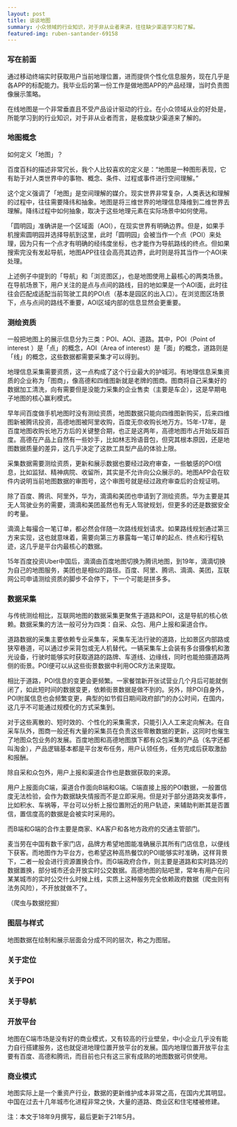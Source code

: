 ```yaml
---
layout: post
title: 谈谈地图
summary: 小众领域的行业知识，对于非从业者来讲，往往缺少渠道学习和了解。
featured-img: ruben-santander-69158
---
```

### 写在前面

通过移动终端实时获取用户当前地理位置，进而提供个性化信息服务，现在几乎是各APP的标配能力。我毕业后的第一份工作是做地图APP的产品经理，当时负责图像展示策略。

在线地图是一个非常垂直且不受产品设计驱动的行业。在小众领域从业的好处是，所能学习到的行业知识，对于非从业者而言，是极度缺少渠道来了解的。


### 地图概念

如何定义「地图」？

百度百科的描述非常冗长，我个人比较喜欢的定义是：“地图是一种图形表现，它有助于对人类世界中的事物、概念、条件、过程或事件进行空间理解。”

这个定义强调了「地图」是空间理解的媒介。现实世界非常复杂，人类表达和理解的过程中，往往需要降纬和抽象。地图是将三维世界的地理信息降维到二维世界去理解。降纬过程中如何抽象，取决于这些地理元素在实际场景中如何使用。

「圆明园」准确讲是一个区域面（AOI），在现实世界有明确边界。但是，如果手机搜索圆明园并选择导航到这里，此时「圆明园」会被当作一个点（POI）来处理，因为只有一个点才有明确的经纬度坐标，也才能作为导航路线的终点。但如果搜索完没有发起导航，地图APP往往会高亮其边界，此时则是将其当作一个AOI来处理。

上述例子中提到的「导航」和「浏览图区」，也是地图使用上最核心的两类场景。在导航场景下，用户关注的是点与点间的路线，目的地如果是一个AOI面，此时往往会匹配成适配当前驾驶工具的POI点（基本是园区的出入口）。在浏览图区场景下，点与点间的路线不重要，AOI区域内部的信息显然会更重要。


### 测绘资质

一般把地图上的展示信息分为三类：POI、AOI、道路。其中，POI（Point of interest ）是「点」的概念，AOI（Area of interest）是「面」的概念，道路则是「线」的概念，这些数据都需要采集才可以得到。 

地理信息采集需要资质，这一点构成了这个行业最大的护城河。有地理信息采集资质的企业称为「图商」，像高德和四维图新就是老牌的图商。图商将自己采集好的数据加工清洗，向有需要但是没能力采集的企业售卖（主要是车企），这是早期电子地图的核心赢利模式。

早年间百度做手机地图时没有测绘资质，地图数据只能向四维图新购买，后来四维图新被腾讯投资，高德地图被阿里收购，百度无奈收购长地万方。15年-17年，是百度地图收购长地万方后的关键整合期，也正是这两年，高德地图市占开始反超百度。高德在产品上自然有一些妙手，比如林志玲语音包，但究其根本原因，还是地图数据质量的差异，这几乎决定了这款工具型产品的体验上限。

采集数据需要测绘资质，更新和展示数据也要经过政府审查，一些敏感的POI信息，比如监狱、精神病院、收留所，其实是不允许向公众展示的。地图APP会在软件内说明当前地图数据的审图号，这个审图号就是经过政府审查后的合规证明。

除了百度、腾讯、阿里外，华为，滴滴和美团也申请到了测绘资质。华为主要是其无人驾驶业务的需要，滴滴和美团虽然也有无人驾驶规划，但更多的还是数据安全的考量。

滴滴上每撮合一笔订单，都必然会伴随一次路线规划请求。如果路线规划通过第三方来实现，这也就意味着，需要向第三方暴露每一笔订单的起点、终点和行程轨迹，这几乎是平台内最核心的数据。

15年百度投资Uber中国后，滴滴由百度地图切换为腾讯地图，到19年，滴滴切换为自己的地图服务，美团也是相似的路径。百度、阿里、腾讯、滴滴、美团，互联网公司申请测绘资质的脚步不会停下，下一个可能是拼多多。


### 数据采集

与传统测绘相比，互联网地图的数据采集更聚焦于道路和POI，这是导航的核心依赖。数据采集的方法一般可分为四类：自采、众包、用户上报和渠道合作。

道路数据的采集主要依赖专业采集车，采集车无法行驶的道路，比如景区内部路或狭窄巷道，可以通过步采背包或无人机替代。一辆采集车上会装有多台摄像机和激光设备，行驶时能够实时获取道路的路牌、车道线、边缘线，同时也能拍摄道路两侧的街景。POI便可以从这些街景数据中利用OCR方法来提取。

相比于道路，POI信息的变更会更频繁。一家餐馆新开张试营业几个月后可能就倒闭了，如此短时间的数据变更，依赖街景数据是做不到的。另外，除POI自身外，POI附属信息也会频繁变更，典型的如节假日期间政府部门的办公时间，在国内，这几乎不可能通过规模化的方式采集到。

对于这些离散的、短时效的、个性化的采集需求，只能引入人工来定向解决。在自采车队外，图商一般还有大量的采集员在负责这些零散数据的更新，这同时也催生了地图众包业务的发展。百度地图和高德地图旗下都有众包采集的产品（名字还都叫淘金），产品逻辑基本都是平台发布任务，用户认领任务，任务完成后获取激励和报酬。

除自采和众包外，用户上报和渠道合作也是数据获取的来源。

用户上报面向C端，渠道合作面向B端和G端。C端直接上报的POI数据，一般置信度无法检验，会作为数据缺失情报而不是立即采用。但是对于部分道路突发事件，比如积水、车祸等，平台可以分析上报位置附近的用户轨迹，来辅助判断其是否置信，置信度高的数据是会被实时采用的。

而B端和G端的合作主要是商家、KA客户和各地方政府的交通主管部门。

麦当劳在中国有数千家门店，品牌方希望地图能准确展示其所有门店信息，以便线下获客。而地图作为平台方，也希望这种高热餐饮的POI能够实时准确，这样背景下，二者一般会进行资源置换合作。而G端政府合作，则主要是道路和实时路况的数据置换，部分城市还会开放实时公交数据。高德地图的贴吧里，常年有用户在问某某城市的实时公交什么时候上线，实质上这种服务完全依赖政府数据（爬虫则有法务风险），不开放就做不了。

（爬虫与数据挖掘）


### 图层与样式

地图数据在绘制和展示层面会分成不同的层次，称之为图层。


### 关于定位


### 关于POI


### 关于导航




### 开放平台

地图在C端市场是没有好的商业模式，又有较高的行业壁垒，中小企业几乎没有能力自行搭建服务，这也就促进地理位置开放平台的发展。国内地理位置开放平台主要有百度、高德和腾讯，而目前也只有这三家有成熟的地图数据可供使用。

### 商业模式

地图实际上是一个重资产行业，数据的更新维护成本非常之高，在国内尤其明显。中国在过去十几年城市化进程非常之快，大量的道路、商业区和住宅楼被修建。

注：本文于18年9月撰写，最后更新于21年5月。

